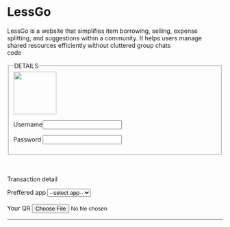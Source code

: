 # LessGo
LessGo is a website that simplifies item borrowing, selling, expense splitting, and suggestions within a community. It helps users manage shared resources efficiently without cluttered group chats
<br>
code
<br>
<!DOCTYPE html>
<html lang="en">
  <head>
    <meta charset="UTF-8" />
    <meta name="viewport" content="width=device-width, initial-scale=1.0" />
    <title>LessGo (Log-in)</title>
    <link rel="stylesheet" href="log-inPage.css" />
  </head>
  <body>
    <div class="login">
      <fieldset>
        <legend>DETAILS</legend>
        <img src="87c5cd.png" height="100">
        <p>Username<input type="text" id="name" /></p>
        <p>Password <input type="password" is="password" /></p>
      </fieldset>
    </div>
    <br />
    <br />
    <p class="payment">Transaction detail</p>
    <p>
      Preffered app
      <select>
        <option value="">--select app--</option>
        <option value="1">Paytm</option>
        <option value="2">PhonePe</option>
        <option value="3">Amazon Pay</option>
        <option value="4">BHIM</option>
        <option value="5">Google Pay</option>
        <option value="6">Venmo</option>
        <option value="7">Cash App</option>
        <option value="8">Remilty</option>
        <option value="9">Alipay</option>
      </select>
      <br />
      <br>
      <label for="qr">Your QR</label>
      <input type="file" id="QR" />
    </p>
    <hr />
   
  </body>
</html>
